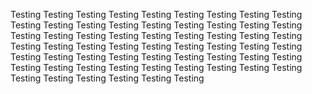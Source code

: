 Testing Testing Testing Testing Testing Testing Testing Testing Testing Testing Testing Testing Testing Testing Testing Testing Testing Testing Testing Testing Testing Testing Testing Testing Testing Testing Testing Testing Testing Testing Testing Testing Testing Testing Testing Testing Testing Testing Testing Testing Testing Testing Testing Testing Testing Testing Testing Testing Testing Testing Testing Testing Testing Testing Testing Testing Testing Testing Testing Testing 